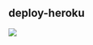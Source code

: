 ## deploy-heroku
[![](https://www.herokucdn.com/deploy/button.png)](https://heroku.com/deploy?template=https://github.com/saw0532/dockerizeIqiyi.git)
